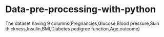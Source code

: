# Data-pre-processing-with-python
The dataset having 9 columns(Pregnancies,Glucose,Blood pressure,Skin thickness,Insulin,BMI,Diabetes pedigree function,Age,outcome)
